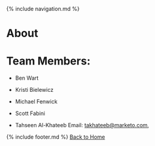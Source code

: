 {% include navigation.md %}

# About

# Team Members:
- Ben Wart 
   
- Kristi Bielewicz
- Michael Fenwick
- Scott Fabini
- Tahseen Al-Khateeb
   Email: takhateeb@marketo.com,  

{% include footer.md %}
[Back to Home](index.md)
